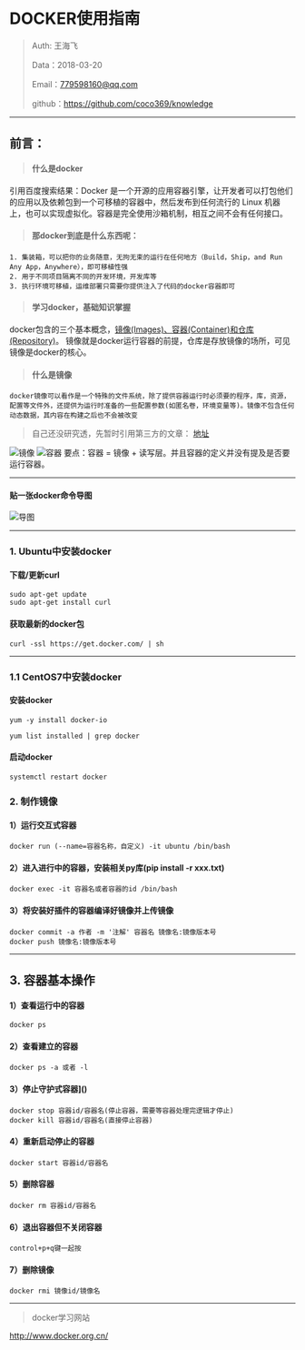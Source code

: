 
# DOCKER使用指南

>Auth: 王海飞
>
>Data：2018-03-20
>
>Email：779598160@qq.com
>
>github：https://github.com/coco369/knowledge
>
>

---

## 前言： 

> #### 什么是docker

引用百度搜索结果：Docker 是一个开源的应用容器引擎，让开发者可以打包他们的应用以及依赖包到一个可移植的容器中，然后发布到任何流行的 Linux 机器上，也可以实现虚拟化。容器是完全使用沙箱机制，相互之间不会有任何接口。

>#### 那docker到底是什么东西呢：

```
1. 集装箱，可以把你的业务随意，无拘无束的运行在任何地方（Build，Ship，and Run Any App，Anywhere），即可移植性强
2. 用于不同项目隔离不同的开发环境，开发库等
3. 执行环境可移植，运维部署只需要你提供注入了代码的docker容器即可
```


>####  学习docker，基础知识掌握

docker包含的三个基本概念，<u>镜像(Images)、容器(Container)和仓库(Repository)</u>。 
镜像就是docker运行容器的前提，仓库是存放镜像的场所，可见镜像是docker的核心。

>#### 什么是镜像

```
docker镜像可以看作是一个特殊的文件系统，除了提供容器运行时必须要的程序，库，资源，配置等文件外，还提供为运行时准备的一些配置参数(如匿名卷，环境变量等)。镜像不包含任何动态数据，其内容在构建之后也不会被改变
```

>自己还没研究透，先暂时引用第三方的文章： [地址](http://dockone.io/article/783)

![镜像](images/docker-images.png)
![容器](images/docker-container.png)
要点：容器 = 镜像 + 读写层。并且容器的定义并没有提及是否要运行容器。

***

#### 贴一张docker命令导图
![导图](images/docker-command.jpg)

***
### 1. Ubuntu中安装docker

#### 下载/更新curl

```
sudo apt-get update 
sudo apt-get install curl
```
#### 获取最新的docker包

```
curl -ssl https://get.docker.com/ | sh
```

***
### 1.1 CentOS7中安装docker

#### 安装docker

```
yum -y install docker-io

yum list installed | grep docker
```
#### 启动docker

```
systemctl restart docker
```
### 2. 制作镜像

#### 1）运行交互式容器

```
docker run (--name=容器名称，自定义) -it ubuntu /bin/bash
```

#### 2）进入进行中的容器，安装相关py库(pip install -r xxx.txt)

```
docker exec -it 容器名或者容器的id /bin/bash
```

#### 3）将安装好插件的容器编译好镜像并上传镜像

```
docker commit -a 作者 -m '注解' 容器名 镜像名:镜像版本号
docker push 镜像名:镜像版本号
```

***
## 3. 容器基本操作

#### 1）查看运行中的容器

```
docker ps
```

#### 2）查看建立的容器

```
docker ps -a 或者 -l
```

#### 3）停止守护式容器]()

```
docker stop 容器id/容器名(停止容器，需要等容器处理完逻辑才停止)
docker kill 容器id/容器名(直接停止容器)
```

#### 4）重新启动停止的容器

```
docker start 容器id/容器名
```

#### 5）删除容器

```
docker rm 容器id/容器名
```

#### 6）退出容器但不关闭容器

```
control+p+q键一起按
```

#### 7）删除镜像

```
docker rmi 镜像id/镜像名
```

***
>docker学习网站

http://www.docker.org.cn/







